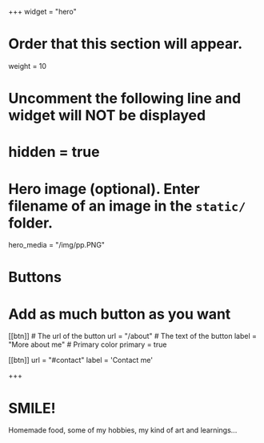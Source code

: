 +++
widget = "hero"
# Order that this section will appear.
weight = 10

# Uncomment the following line and widget will NOT be displayed
# hidden = true

# Hero image (optional). Enter filename of an image in the `static/` folder.
hero_media = "/img/pp.PNG"

# Buttons
# Add as much button as you want
[[btn]]
	# The url of the button
  url = "/about"
	# The text of the button
  label = "More about me"
	# Primary color
	primary = true

[[btn]]
  url = "#contact"
  label = 'Contact me'

+++

# SMILE! 

Homemade food, some of my hobbies, my kind of art and learnings... 

